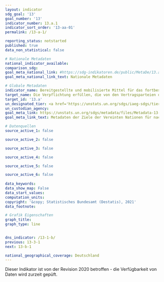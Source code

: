 ```yaml
---
layout: indicator    
sdg_goal: '13'    
goal_number: '13'    
indicator_number: 13.a.1    
indicator_sort_order: '13-aa-01'    
permalink: /13-a-1/    

reporting_status: notstarted    
published: true    
data_non_statistical: false    

# Nationale Metadaten    
national_indicator_available:     
comparison_sdg:     
goal_meta_national_link: #https://sdg-indikatoren.de/public/MetaDe/13.a.1.pdf    
goal_meta_national_link_text: Nationale Metadaten    

# Globale Metadaten    
indicator_name: Bereitgestellte und mobilisierte Mittel für das fortbestehende Ziel, bis 2025 die zugesagten 100 Milliarden US-Dollar jährlich gemeinsam aufzubringen    
target_name: Die Verpflichtung erfüllen, die von den Vertragsparteien des Rahmenübereinkommens der Vereinten Nationen über Klimaänderungen, die entwickelte Länder sind, übernommen wurde, bis 2020 gemeinsam jährlich 100 Milliarden Dollar aus allen Quellen aufzubringen, um den Bedürfnissen der Entwicklungsländer im Kontext sinnvoller Klimaschutzmaßnahmen und einer transparenten Umsetzung zu entsprechen, und den Grünen Klimafonds vollständig zu operationalisieren, indem er schnellstmöglich mit den erforderlichen Finanzmitteln ausgestattet wird    
target_id: '13.a'    
un_designated_tier: <a href='https://unstats.un.org/sdgs/iaeg-sdgs/tier-classification/' title='Klicken Sie hier um weitere Informationen zur UN-Tier-Klassifikation zu erhalten.'>Tier II</a>    
un_custodian_agency:     
goal_meta_link: https://unstats.un.org/sdgs/metadata/files/Metadata-13-0a-01.pdf    
goal_meta_link_text: Metadaten der Ziele der Vereinten Nationen für nachhaltige Entwicklung    

# Datenquellen
source_active_1: false

source_active_2: false

source_active_3: false

source_active_4: false

source_active_5: false

source_active_6: false
    
data_keywords:     
data_show_map: False    
data_start_values:     
computation_units:     
copyright: '&copy; Statistisches Bundesamt (Destatis), 2021'    
data_footnote:     

# Grafik Eigenschaften    
graph_title:     
graph_type: line    
    

dns_indicator: /13-1-b/
previous: 13-3-1    
next: 13-b-1    

national_geographical_coverage: Deutschland    
---
```


<span style="text-align: center"><i class="fa fa-exclamation-triangle" aria-hidden="true"></i> Dieser Indikator ist von der Revision 2020 betroffen - die Verfügbarkeit von Daten wird zurzeit gepüft. <i class="fa fa-exclamation-triangle" aria-hidden="true"></i></span>